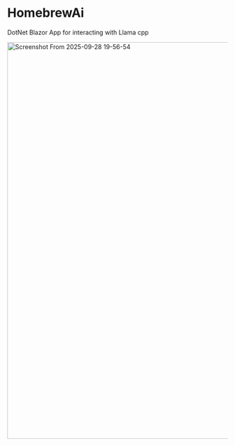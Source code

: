 # HomebrewAi
DotNet Blazor App for interacting with Llama cpp 

<img width="1845" height="905" alt="Screenshot From 2025-09-28 19-56-54" src="https://github.com/user-attachments/assets/c0e53dc5-34c6-4cf6-a33f-90e21eb5c57a" />

